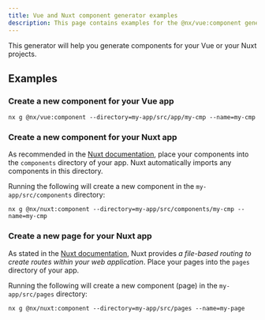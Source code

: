 ```yaml
---
title: Vue and Nuxt component generator examples
description: This page contains examples for the @nx/vue:component generator.
---
```


This generator will help you generate components for your Vue or your Nuxt projects.

## Examples

### Create a new component for your Vue app

```shell
nx g @nx/vue:component --directory=my-app/src/app/my-cmp --name=my-cmp
```

### Create a new component for your Nuxt app

As recommended in the [Nuxt documentation](https://nuxt.com/docs/guide/directory-structure/components), place your components into the `components` directory of your app. Nuxt automatically imports any components in this
directory.

Running the following will create a new component in the `my-app/src/components` directory:

```shell
nx g @nx/nuxt:component --directory=my-app/src/components/my-cmp --name=my-cmp
```

### Create a new page for your Nuxt app

As stated in the [Nuxt documentation](https://nuxt.com/docs/guide/directory-structure/pages), Nuxt provides _a file-based routing to create routes within your web application_. Place your pages into the `pages` directory of your app.

Running the following will create a new component (page) in the `my-app/src/pages` directory:

```shell
nx g @nx/nuxt:component --directory=my-app/src/pages --name=my-page
```

